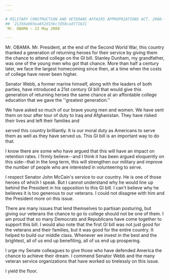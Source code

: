 ```yaml
---
---

# MILITARY CONSTRUCTION AND VETERANS AFFAIRS APPROPRIATIONS ACT, 2008--
## `21356e803ea852d156c7d58cad771621`
`Mr. OBAMA — 22 May 2008`

---
```



Mr. OBAMA. Mr. President, at the end of the Second World War, this 
country thanked a generation of returning heroes for their service by 
giving them the chance to attend college on the GI bill. Stanley 
Dunham, my grandfather, was one of the young men who got that chance. 
More than half a century later, we face the largest homecoming since 
then, at a time when the costs of college have never been higher.

Senator Webb, a former marine himself, along with the leaders of both 
parties, have introduced a 21st century GI bill that would give this 
generation of returning heroes the same chance at an affordable college 
education that we gave the ''greatest generation.''

We have asked so much of our brave young men and women. We have sent 
them on tour after tour of duty to Iraq and Afghanistan. They have 
risked their lives and left their families and


served this country brilliantly. It is our moral duty as Americans to 
serve them as well as they have served us. This GI bill is an important 
way to do that.

I know there are some who have argued that this will have an impact 
on retention rates. I firmly believe--and I think it has been argued 
eloquently on this side--that in the long term, this will strengthen 
our military and improve the number of people who are interested in 
volunteering to serve.

I respect Senator John McCain's service to our country. He is one of 
those heroes of which I speak. But I cannot understand why he would 
line up behind the President in his opposition to this GI bill. I can't 
believe why he believes it is too generous to our veterans. I could not 
disagree with him and the President more on this issue.

There are many issues that lend themselves to partisan posturing, but 
giving our veterans the chance to go to college should not be one of 
them. I am proud that so many Democrats and Republicans have come 
together to support this bill. I would also note that the first GI bill 
was not just good for the veterans and their families, but it was good 
for the entire country. It helped to build our middle class. Whenever 
we invest in the best and the brightest, all of us end up benefiting, 
all of us end up prospering.

I urge my Senate colleagues to give those who have defended America 
the chance to achieve their dream. I commend Senator Webb and the many 
veteran service organizations that have worked so tirelessly on this 
issue.

I yield the floor.